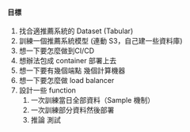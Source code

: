 #### 目標
1. 找合適推薦系統的 Dataset (Tabular)
2. 訓練一個推薦系統模型 (連動 S3，自己建一些資料庫)
3. 想一下要怎麼做到CI/CD
4. 想辦法包成 container 部署上去
5. 想一下要有幾個端點 幾個計算機器
6. 想一下要怎麼做 load balancer
7. 設計一些 function 
   1. 一次訓練當日全部資料（Sample 機制）
   2. 一次訓練部分資料然後部署
   3. 推論
  測試
